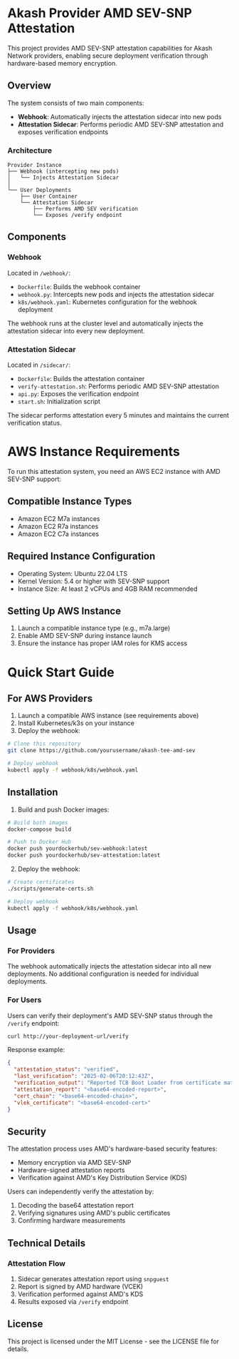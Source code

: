 # Akash Provider AMD SEV-SNP Attestation

This project provides AMD SEV-SNP attestation capabilities for Akash Network providers, enabling secure deployment verification through hardware-based memory encryption.

## Overview

The system consists of two main components:
- **Webhook**: Automatically injects the attestation sidecar into new pods
- **Attestation Sidecar**: Performs periodic AMD SEV-SNP attestation and exposes verification endpoints

### Architecture
```
Provider Instance
├── Webhook (intercepting new pods)
│   └── Injects Attestation Sidecar
│
└── User Deployments
    ├── User Container
    └── Attestation Sidecar
        ├── Performs AMD SEV verification
        └── Exposes /verify endpoint
```

## Components

### Webhook
Located in `/webhook/`:
- `Dockerfile`: Builds the webhook container
- `webhook.py`: Intercepts new pods and injects the attestation sidecar
- `k8s/webhook.yaml`: Kubernetes configuration for the webhook deployment

The webhook runs at the cluster level and automatically injects the attestation sidecar into every new deployment.

### Attestation Sidecar
Located in `/sidecar/`:
- `Dockerfile`: Builds the attestation container
- `verify-attestation.sh`: Performs periodic AMD SEV-SNP attestation
- `api.py`: Exposes the verification endpoint
- `start.sh`: Initialization script

The sidecar performs attestation every 5 minutes and maintains the current verification status.

# AWS Instance Requirements

To run this attestation system, you need an AWS EC2 instance with AMD SEV-SNP support:

## Compatible Instance Types
- Amazon EC2 M7a instances
- Amazon EC2 R7a instances
- Amazon EC2 C7a instances

## Required Instance Configuration
- Operating System: Ubuntu 22.04 LTS
- Kernel Version: 5.4 or higher with SEV-SNP support
- Instance Size: At least 2 vCPUs and 4GB RAM recommended

## Setting Up AWS Instance
1. Launch a compatible instance type (e.g., m7a.large)
2. Enable AMD SEV-SNP during instance launch
3. Ensure the instance has proper IAM roles for KMS access

# Quick Start Guide
## For AWS Providers
1. Launch a compatible AWS instance (see requirements above)
2. Install Kubernetes/k3s on your instance
3. Deploy the webhook:
```bash
# Clone this repository
git clone https://github.com/yourusername/akash-tee-amd-sev

# Deploy webhook
kubectl apply -f webhook/k8s/webhook.yaml
```

## Installation

1. Build and push Docker images:
```bash
# Build both images
docker-compose build

# Push to Docker Hub
docker push yourdockerhub/sev-webhook:latest
docker push yourdockerhub/sev-attestation:latest
```

2. Deploy the webhook:
```bash
# Create certificates
./scripts/generate-certs.sh

# Deploy webhook
kubectl apply -f webhook/k8s/webhook.yaml
```

## Usage

### For Providers
The webhook automatically injects the attestation sidecar into all new deployments. No additional configuration is needed for individual deployments.

### For Users
Users can verify their deployment's AMD SEV-SNP status through the `/verify` endpoint:
```bash
curl http://your-deployment-url/verify
```

Response example:
```json
{
  "attestation_status": "verified",
  "last_verification": "2025-02-06T20:12:43Z",
  "verification_output": "Reported TCB Boot Loader from certificate matches...",
  "attestation_report": "<base64-encoded-report>",
  "cert_chain": "<base64-encoded-chain>",
  "vlek_certificate": "<base64-encoded-cert>"
}
```

## Security

The attestation process uses AMD's hardware-based security features:
- Memory encryption via AMD SEV-SNP
- Hardware-signed attestation reports
- Verification against AMD's Key Distribution Service (KDS)

Users can independently verify the attestation by:
1. Decoding the base64 attestation report
2. Verifying signatures using AMD's public certificates
3. Confirming hardware measurements

## Technical Details

### Attestation Flow
1. Sidecar generates attestation report using `snpguest`
2. Report is signed by AMD hardware (VCEK)
3. Verification performed against AMD's KDS
4. Results exposed via `/verify` endpoint

## License

This project is licensed under the MIT License - see the LICENSE file for details.

